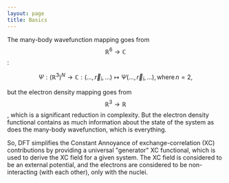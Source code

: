 ```yaml
---
layout: page
title: Basics
---
```

The many-body wavefunction mapping goes from $$\mathbb{R}^{6} \rightarrow \mathbb{C}$$:

$$
\Psi : (\mathbb{R}^{3})^{N} \rightarrow \mathbb{C} : (\ldots, \vec{r}_{i}, \ldots) \mapsto \Psi(\ldots, \vec{r}_{i}, \ldots), \mathrm{where}\,n = 2,
$$

but the electron density mapping goes from $$\mathbb{R}^{3} \rightarrow \mathbb{R}$$, which is a significant reduction in complexity.  But the electron density functional contains as much information about the state of the system as does the many-body wavefunction, which is everything.

So, DFT simplifies the Constant Annoyance of exchange-correlation (XC) contributions by providing a universal "generator" XC functional, which is used to derive the XC field for a given system.  The XC field is considered to be an external potential, and the electrons are considered to be non-interacting (with each other), only with the nuclei.